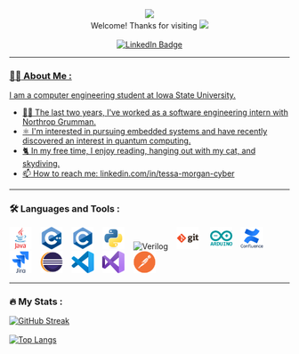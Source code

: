 <!--
**tessa-morgan/tessa-morgan** is a ✨ _special_ ✨ repository because its `README.md` (this file) appears on your GitHub profile.

Here are some ideas to get you started:

- 🔭 I’m currently working on ...
- 🌱 I’m currently learning ...
- 👯 I’m looking to collaborate on ...
- 🤔 I’m looking for help with ...
- 💬 Ask me about ...
- 📫 How to reach me: ...
- 😄 Pronouns: ...
- ⚡ Fun fact: ...
-->

<div id="header" align="center"> 
<img src="https://media.giphy.com/media/Qo2dupDib32rkTY4hX/giphy.gif?cid=ecf05e47jkt9wf4alhzf65lq5ougmwpeozlewpsi5gnzocod&ep=v1_gifs_related&rid=giphy.gif&ct=s" width="300"/>
</div>

<div align="center">
  Welcome! Thanks for visiting <img src="https://media.giphy.com/media/hvRJCLFzcasrR4ia7z/giphy.gif" width="30px"/>
</div>

<div align="center">
  <br>
<a href="https://linkedin.com/in/tessa-morgan-cyber">
<img src="https://img.shields.io/badge/LinkedIn-blue?style=for-the-badge&logo=linkedin&logoColor=white" alt="LinkedIn Badge" width="100"/>
</div>

---

### :woman_student: About Me :
I am a computer engineering student at Iowa State University.
- 👩‍💻 The last two years, I've worked as a software engineering intern with Northrop Grumman.
- ⚛️ I'm interested in pursuing embedded systems and have recently discovered an interest in quantum computing.
- 🐈 In my free time, I enjoy reading, hanging out with my cat, and skydiving.
- :mailbox: How to reach me: [linkedin.com/in/tessa-morgan-cyber](https://www.linkedin.com/in/tessa-morgan-cyber)

---

### :hammer_and_wrench: Languages and Tools :

<div>
  <img src="https://github.com/devicons/devicon/blob/master/icons/java/java-original-wordmark.svg" title="Java" alt="Java" width="40" height="40"/>&nbsp; &nbsp;
  <img src="https://github.com/devicons/devicon/blob/master/icons/cplusplus/cplusplus-original.svg" title="C++" alt="C++" width="40" height="40"/>&nbsp; &nbsp;
  <img src="https://github.com/devicons/devicon/blob/master/icons/c/c-original.svg" title="C" alt="C" width="40" height="40"/>&nbsp; &nbsp;
  <img src="https://github.com/devicons/devicon/blob/master/icons/python/python-original.svg" title="Python" alt="Python" width="40" height="40"/>&nbsp; &nbsp;
  <img src="https://static-00.iconduck.com/assets.00/file-type-verilog-icon-256x256-goe8p7qm.png" title="Verilog" alt="Verilog" width="40" height="40"/>&nbsp; &nbsp;
    <img src="https://github.com/devicons/devicon/blob/master/icons/git/git-original-wordmark.svg" title="Git" **alt="Git" width="40" height="40"/> &nbsp; &nbsp;
  <img src="https://github.com/devicons/devicon/blob/master/icons/arduino/arduino-original-wordmark.svg" title="Arduino" alt="Arduino" width="40" height="40"/>&nbsp; &nbsp;
  <img src="https://github.com/devicons/devicon/blob/master/icons/confluence/confluence-original-wordmark.svg" title="Confluence" alt="Confluence" width="40" height="40"/>&nbsp; &nbsp;
    <img src="https://github.com/devicons/devicon/blob/master/icons/jira/jira-original-wordmark.svg" title="Jira" alt="Jira" width="40" height="40"/>&nbsp; &nbsp;
  <img src="https://github.com/devicons/devicon/blob/master/icons/eclipse/eclipse-original.svg" title="Eclipse" alt="Eclipse" width="40" height="40"/>&nbsp; &nbsp;
  <img src="https://github.com/devicons/devicon/blob/master/icons/vscode/vscode-original.svg" title="VSCode"  alt="VSCode" width="40" height="40"/>&nbsp; &nbsp;
  <img src="https://github.com/devicons/devicon/blob/master/icons/visualstudio/visualstudio-original.svg" title="Visual Studio"  alt="Visual Studio" width="40" height="40"/>&nbsp; &nbsp;
    <img src="https://github.com/devicons/devicon/blob/master/icons/postman/postman-original.svg"  title="Postman" alt="Postman" width="40" height="40"/>&nbsp; &nbsp;
</div>

---

### :fire: My Stats :

[![GitHub Streak](http://github-readme-streak-stats.herokuapp.com?user=tessa-morgan)](https://git.io/streak-stats)
<br><br>
[![Top Langs](https://github-readme-stats.vercel.app/api/top-langs/?username=tessa-morgan)](https://github.com/anuraghazra/github-readme-stats)
